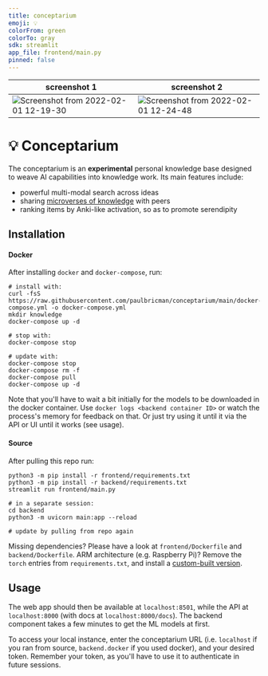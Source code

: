 ```yaml
---
title: conceptarium
emoji: 💡
colorFrom: green
colorTo: gray
sdk: streamlit
app_file: frontend/main.py
pinned: false
---
```


| screenshot 1                                                                                                                                  | screenshot 2                                                                                                                                  |
| --------------------------------------------------------------------------------------------------------------------------------------------- | --------------------------------------------------------------------------------------------------------------------------------------------- |
| ![Screenshot from 2022-02-01 12-19-30](https://user-images.githubusercontent.com/20104026/151968818-df3521d8-ea04-48a1-a21b-8cbb54f84bea.png) | ![Screenshot from 2022-02-01 12-24-48](https://user-images.githubusercontent.com/20104026/151970146-2895a808-26af-4761-b087-57314b59a3b3.png) |

# 💡 Conceptarium

The conceptarium is an **experimental** personal knowledge base designed to weave AI capabilities into knowledge work. Its main features include:

- powerful multi-modal search across ideas
- sharing [microverses of knowledge](https://paulbricman.com/reflections/sharing-searches) with peers
- ranking items by Anki-like activation, so as to promote serendipity

## Installation

#### Docker

After installing `docker` and `docker-compose`, run:

```
# install with:
curl -fsS https://raw.githubusercontent.com/paulbricman/conceptarium/main/docker-compose.yml -o docker-compose.yml
mkdir knowledge
docker-compose up -d

# stop with:
docker-compose stop

# update with:
docker-compose stop
docker-compose rm -f
docker-compose pull   
docker-compose up -d
```

Note that you'll have to wait a bit initially for the models to be downloaded in the docker container. Use `docker logs <backend container ID>` or watch the process's memory for feedback on that. Or just try using it until it via the API or UI until it works (see usage).

#### Source

After pulling this repo run:

```
python3 -m pip install -r frontend/requirements.txt
python3 -m pip install -r backend/requirements.txt
streamlit run frontend/main.py

# in a separate session:
cd backend
python3 -m uvicorn main:app --reload

# update by pulling from repo again
```

Missing dependencies? Please have a look at `frontend/Dockerfile` and `backend/Dockerfile`. ARM architecture (e.g. Raspberry Pi)? Remove the `torch` entries from `requirements.txt`, and install a [custom-built version](https://github.com/ljk53/pytorch-rpi).

## Usage

The web app should then be available at `localhost:8501`, while the API at `localhost:8000` (with docs at `localhost:8000/docs`). The backend component takes a few minutes to get the ML models at first.

To access your local instance, enter the conceptarium URL (i.e. `localhost` if you ran from source, `backend.docker` if you used docker), and your desired token. Remember your token, as you'll have to use it to authenticate in future sessions.
